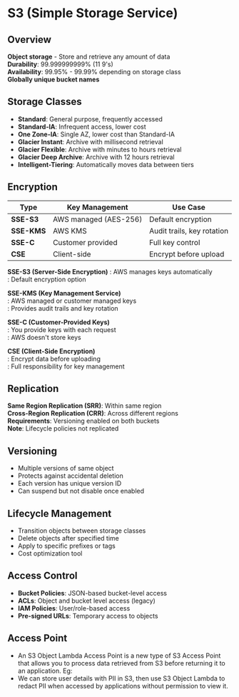 # S3 (Simple Storage Service)

## Overview

**Object storage** - Store and retrieve any amount of data  
**Durability**: 99.999999999% (11 9's)  
**Availability**: 99.95% - 99.99% depending on storage class  
**Globally unique bucket names**

## Storage Classes

- **Standard**: General purpose, frequently accessed
- **Standard-IA**: Infrequent access, lower cost
- **One Zone-IA**: Single AZ, lower cost than Standard-IA
- **Glacier Instant**: Archive with millisecond retrieval
- **Glacier Flexible**: Archive with minutes to hours retrieval
- **Glacier Deep Archive**: Archive with 12 hours retrieval
- **Intelligent-Tiering**: Automatically moves data between tiers

## Encryption

| Type        | Key Management        | Use Case                   |
| ----------- | --------------------- | -------------------------- |
| **SSE-S3**  | AWS managed (AES-256) | Default encryption         |
| **SSE-KMS** | AWS KMS               | Audit trails, key rotation |
| **SSE-C**   | Customer provided     | Full key control           |
| **CSE**     | Client-side           | Encrypt before upload      |

**SSE-S3 (Server-Side Encryption)**
: AWS manages keys automatically  
: Default encryption option

**SSE-KMS (Key Management Service)**  
: AWS managed or customer managed keys  
: Provides audit trails and key rotation

**SSE-C (Customer-Provided Keys)**  
: You provide keys with each request  
: AWS doesn't store keys

**CSE (Client-Side Encryption)**  
: Encrypt data before uploading  
: Full responsibility for key management

## Replication

**Same Region Replication (SRR)**: Within same region  
**Cross-Region Replication (CRR)**: Across different regions  
**Requirements**: Versioning enabled on both buckets  
**Note**: Lifecycle policies not replicated

## Versioning

- Multiple versions of same object
- Protects against accidental deletion
- Each version has unique version ID
- Can suspend but not disable once enabled

## Lifecycle Management

- Transition objects between storage classes
- Delete objects after specified time
- Apply to specific prefixes or tags
- Cost optimization tool

## Access Control

- **Bucket Policies**: JSON-based bucket-level access
- **ACLs**: Object and bucket level access (legacy)
- **IAM Policies**: User/role-based access
- **Pre-signed URLs**: Temporary access to objects

## Access Point
- An S3 Object Lambda Access Point is a new type of S3 Access Point that allows you to process data retrieved from S3 before returning it to an application.
Eg: 
- We can store user details with PII in S3, then use S3 Object Lambda to redact PII when accessed by applications without permission to view it.